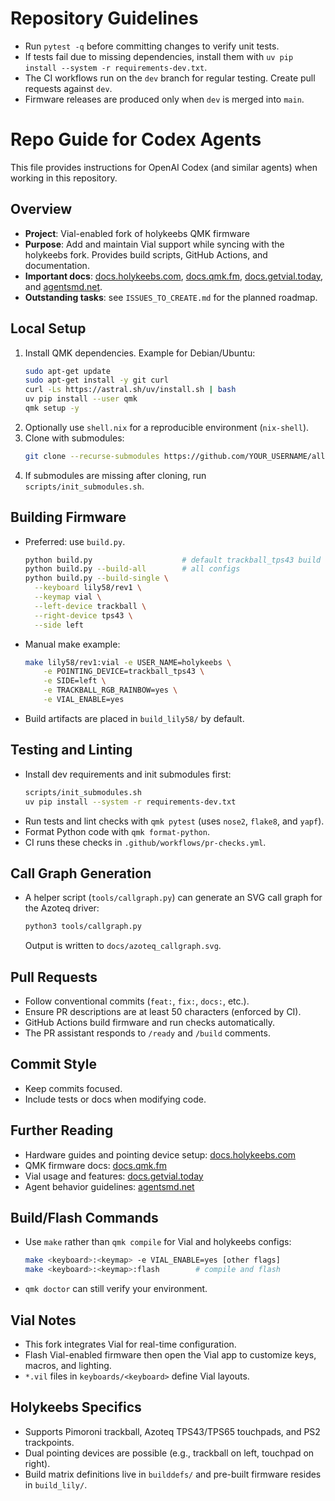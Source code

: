 
# Repository Guidelines

- Run `pytest -q` before committing changes to verify unit tests.
- If tests fail due to missing dependencies, install them with `uv pip install --system -r requirements-dev.txt`.
- The CI workflows run on the `dev` branch for regular testing. Create pull requests against `dev`.
- Firmware releases are produced only when `dev` is merged into `main`.

# Repo Guide for Codex Agents

This file provides instructions for OpenAI Codex (and similar agents) when working in this repository.

## Overview
- **Project**: Vial-enabled fork of holykeebs QMK firmware
- **Purpose**: Add and maintain Vial support while syncing with the holykeebs fork. Provides build scripts, GitHub Actions, and documentation.
- **Important docs**: [docs.holykeebs.com](https://docs.holykeebs.com), [docs.qmk.fm](https://docs.qmk.fm), [docs.getvial.today](https://docs.getvial.today), and [agentsmd.net](https://agentsmd.net).
- **Outstanding tasks**: see `ISSUES_TO_CREATE.md` for the planned roadmap.

## Local Setup
1. Install QMK dependencies. Example for Debian/Ubuntu:
   ```bash
   sudo apt-get update
   sudo apt-get install -y git curl
   curl -Ls https://astral.sh/uv/install.sh | bash
   uv pip install --user qmk
   qmk setup -y
   ```
2. Optionally use `shell.nix` for a reproducible environment (`nix-shell`).
3. Clone with submodules:
   ```bash
   git clone --recurse-submodules https://github.com/YOUR_USERNAME/allie-cat-keeb-vial.git
   ```
4. If submodules are missing after cloning, run `scripts/init_submodules.sh`.

## Building Firmware
- Preferred: use `build.py`.
  ```bash
  python build.py                    # default trackball_tps43 build
  python build.py --build-all        # all configs
  python build.py --build-single \
    --keyboard lily58/rev1 \
    --keymap vial \
    --left-device trackball \
    --right-device tps43 \
    --side left
  ```
- Manual make example:
  ```bash
  make lily58/rev1:vial -e USER_NAME=holykeebs \
      -e POINTING_DEVICE=trackball_tps43 \
      -e SIDE=left \
      -e TRACKBALL_RGB_RAINBOW=yes \
      -e VIAL_ENABLE=yes
  ```
- Build artifacts are placed in `build_lily58/` by default.

## Testing and Linting
- Install dev requirements and init submodules first:
  ```bash
  scripts/init_submodules.sh
  uv pip install --system -r requirements-dev.txt
  ```
- Run tests and lint checks with `qmk pytest` (uses `nose2`, `flake8`, and `yapf`).
- Format Python code with `qmk format-python`.
- CI runs these checks in `.github/workflows/pr-checks.yml`.

## Call Graph Generation
- A helper script (`tools/callgraph.py`) can generate an SVG call graph for the Azoteq driver:
  ```bash
  python3 tools/callgraph.py
  ```
  Output is written to `docs/azoteq_callgraph.svg`.

## Pull Requests
- Follow conventional commits (`feat:`, `fix:`, `docs:`, etc.).
- Ensure PR descriptions are at least 50 characters (enforced by CI).
- GitHub Actions build firmware and run checks automatically.
- The PR assistant responds to `/ready` and `/build` comments.

## Commit Style
- Keep commits focused.
- Include tests or docs when modifying code.

## Further Reading
- Hardware guides and pointing device setup: [docs.holykeebs.com](https://docs.holykeebs.com)
- QMK firmware docs: [docs.qmk.fm](https://docs.qmk.fm)
- Vial usage and features: [docs.getvial.today](https://docs.getvial.today)
- Agent behavior guidelines: [agentsmd.net](https://agentsmd.net)


## Build/Flash Commands
- Use `make` rather than `qmk compile` for Vial and holykeebs configs:
  ```bash
  make <keyboard>:<keymap> -e VIAL_ENABLE=yes [other flags]
  make <keyboard>:<keymap>:flash        # compile and flash
  ```
- `qmk doctor` can still verify your environment.

## Vial Notes
- This fork integrates Vial for real-time configuration.
- Flash Vial-enabled firmware then open the Vial app to customize keys, macros, and lighting.
- `*.vil` files in `keyboards/<keyboard>` define Vial layouts.

## Holykeebs Specifics
- Supports Pimoroni trackball, Azoteq TPS43/TPS65 touchpads, and PS2 trackpoints.
- Dual pointing devices are possible (e.g., trackball on left, touchpad on right).
- Build matrix definitions live in `builddefs/` and pre-built firmware resides in `build_lily/`.

